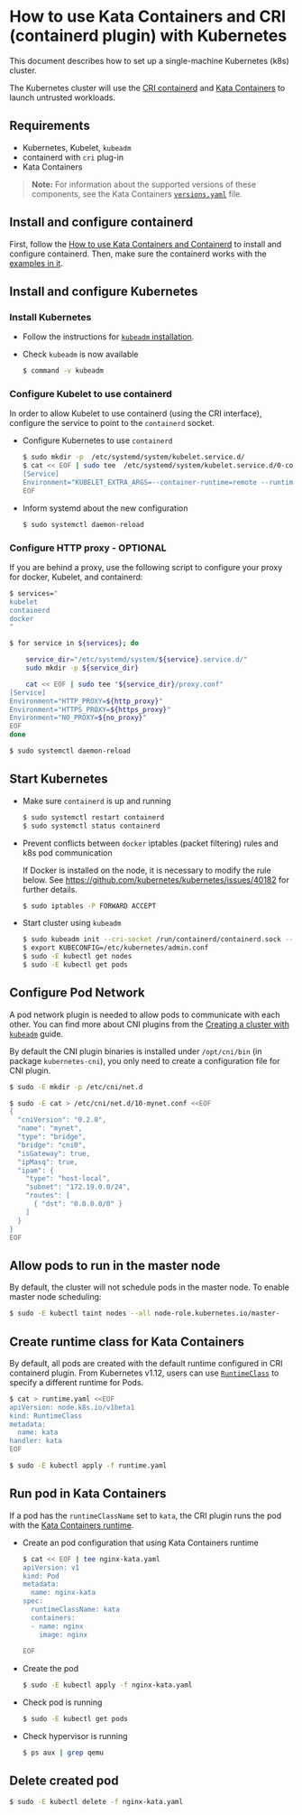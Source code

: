 # How to use Kata Containers and CRI (containerd plugin) with Kubernetes

This document describes how to set up a single-machine Kubernetes (k8s) cluster.

The Kubernetes cluster will use the
[CRI containerd](https://github.com/containerd/containerd/) and
[Kata Containers](https://katacontainers.io) to launch untrusted workloads.

## Requirements

- Kubernetes, Kubelet, `kubeadm`
- containerd with `cri` plug-in
- Kata Containers

> **Note:** For information about the supported versions of these components,
> see the  Kata Containers
> [`versions.yaml`](../../versions.yaml)
> file.

## Install and configure containerd

First, follow the [How to use Kata Containers and Containerd](containerd-kata.md) to install and configure containerd. 
Then, make sure the containerd works with the [examples in it](containerd-kata.md#run).

## Install and configure Kubernetes

### Install Kubernetes

- Follow the instructions for
  [`kubeadm` installation](https://kubernetes.io/docs/setup/independent/install-kubeadm/).

- Check `kubeadm` is now available

  ```bash
  $ command -v kubeadm
  ```

### Configure Kubelet to use containerd

In order to allow Kubelet to use containerd (using the CRI interface), configure the service to point to the `containerd` socket.

- Configure Kubernetes to use `containerd`

  ```bash
  $ sudo mkdir -p  /etc/systemd/system/kubelet.service.d/
  $ cat << EOF | sudo tee  /etc/systemd/system/kubelet.service.d/0-containerd.conf
  [Service]                                                 
  Environment="KUBELET_EXTRA_ARGS=--container-runtime=remote --runtime-request-timeout=15m --container-runtime-endpoint=unix:///run/containerd/containerd.sock"
  EOF
  ```

- Inform systemd about the new configuration

  ```bash
  $ sudo systemctl daemon-reload
  ```

### Configure HTTP proxy - OPTIONAL

If you are behind a proxy, use the following script to configure your proxy for docker, Kubelet, and containerd:

```bash
$ services="
kubelet
containerd
docker
"

$ for service in ${services}; do

    service_dir="/etc/systemd/system/${service}.service.d/"
    sudo mkdir -p ${service_dir}

    cat << EOF | sudo tee "${service_dir}/proxy.conf"
[Service]
Environment="HTTP_PROXY=${http_proxy}"
Environment="HTTPS_PROXY=${https_proxy}"
Environment="NO_PROXY=${no_proxy}"
EOF
done

$ sudo systemctl daemon-reload
```

## Start Kubernetes

- Make sure `containerd` is up and running

  ```bash
  $ sudo systemctl restart containerd
  $ sudo systemctl status containerd
  ```

- Prevent conflicts between `docker` iptables (packet filtering) rules and k8s pod communication

  If Docker is installed on the node, it is necessary to modify the rule
  below. See https://github.com/kubernetes/kubernetes/issues/40182 for further
  details.

  ```bash
  $ sudo iptables -P FORWARD ACCEPT
  ```

- Start cluster using `kubeadm`

  ```bash
  $ sudo kubeadm init --cri-socket /run/containerd/containerd.sock --pod-network-cidr=10.244.0.0/16
  $ export KUBECONFIG=/etc/kubernetes/admin.conf
  $ sudo -E kubectl get nodes
  $ sudo -E kubectl get pods
  ```

## Configure Pod Network

A pod network plugin is needed to allow pods to communicate with each other.
You can find more about CNI plugins from the [Creating a cluster with `kubeadm`](https://kubernetes.io/docs/setup/independent/create-cluster-kubeadm/#instructions) guide.

By default the CNI plugin binaries is installed under `/opt/cni/bin` (in package `kubernetes-cni`), you only need to create a configuration file for CNI plugin.

  ```bash
  $ sudo -E mkdir -p /etc/cni/net.d

  $ sudo -E cat > /etc/cni/net.d/10-mynet.conf <<EOF
  {
    "cniVersion": "0.2.0",
    "name": "mynet",
    "type": "bridge",
    "bridge": "cni0",
    "isGateway": true,
    "ipMasq": true,
    "ipam": {
      "type": "host-local",
      "subnet": "172.19.0.0/24",
      "routes": [
        { "dst": "0.0.0.0/0" }
      ]
    }
  }
  EOF
  ```

## Allow pods to run in the master node

By default, the cluster will not schedule pods in the master node. To enable master node scheduling:

```bash
$ sudo -E kubectl taint nodes --all node-role.kubernetes.io/master-
```

## Create runtime class for Kata Containers

By default, all pods are created with the default runtime configured in CRI containerd plugin.
From Kubernetes v1.12, users can use [`RuntimeClass`](https://kubernetes.io/docs/concepts/containers/runtime-class/#runtime-class) to specify a different runtime for Pods.

```bash
$ cat > runtime.yaml <<EOF
apiVersion: node.k8s.io/v1beta1
kind: RuntimeClass
metadata:
  name: kata
handler: kata
EOF

$ sudo -E kubectl apply -f runtime.yaml
```

## Run pod in Kata Containers

If a pod has the `runtimeClassName` set to `kata`, the CRI plugin runs the pod with the
[Kata Containers runtime](../../src/runtime/README.md).

- Create an pod configuration that using Kata Containers runtime

  ```bash
  $ cat << EOF | tee nginx-kata.yaml
  apiVersion: v1
  kind: Pod
  metadata:
    name: nginx-kata
  spec:
    runtimeClassName: kata
    containers:
    - name: nginx
      image: nginx
      
  EOF
  ```

- Create the pod
  ```bash
  $ sudo -E kubectl apply -f nginx-kata.yaml
  ```

- Check pod is running

  ```bash
  $ sudo -E kubectl get pods
  ```

- Check hypervisor is running
  ```bash
  $ ps aux | grep qemu
  ```

## Delete created pod

```bash
$ sudo -E kubectl delete -f nginx-kata.yaml
```
